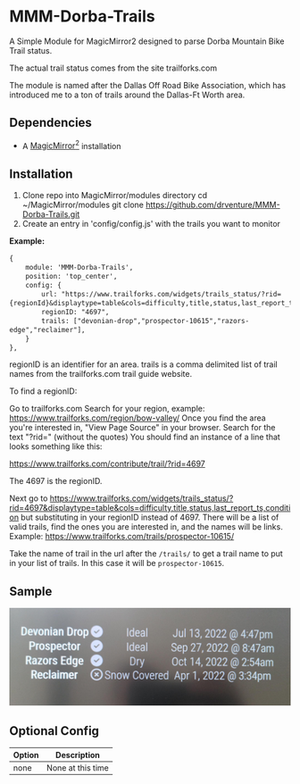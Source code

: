 # MMM-Dorba-Trails
A Simple Module for MagicMirror2 designed to parse Dorba Mountain Bike Trail status.

The actual trail status comes from the site trailforks.com

The module is named after the Dallas Off Road Bike Association, which has introduced me to a ton of
trails around the Dallas-Ft Worth area.

## Dependencies
  * A [MagicMirror<sup>2</sup>](https://github.com/MichMich/MagicMirror) installation

## Installation
  1. Clone repo into MagicMirror/modules directory
        cd ~/MagicMirror/modules
        git clone https://github.com/drventure/MMM-Dorba-Trails.git
  2. Create an entry in 'config/config.js' with the trails you want to monitor

 **Example:**
```
{                                                                                                                                                                                                                             
    module: 'MMM-Dorba-Trails',                                                                                                                                                                                               
    position: 'top_center',                                                                                                                                                                                                   
    config: {                                                                                                                                                                                                                 
        url: "https://www.trailforks.com/widgets/trails_status/?rid={regionId}&displaytype=table&cols=difficulty,title,status,last_report_ts,condition",
        regionID: "4697",
        trails: ["devonian-drop","prospector-10615","razors-edge","reclaimer"],
    }
},
```
regionID is an identifier for an area.
trails is a comma delimited list of trail names from the trailforks.com trail guide website.

To find a regionID: 

Go to trailforks.com
Search for your region, example: https://www.trailforks.com/region/bow-valley/
Once you find the area you're interested in, "View Page Source" in your browser.
Search for the text "?rid=" (without the quotes)
You should find an instance of a line that looks something like this:

https://www.trailforks.com/contribute/trail/?rid=4697

The 4697 is the regionID.

Next go to https://www.trailforks.com/widgets/trails_status/?rid=4697&displaytype=table&cols=difficulty,title,status,last_report_ts,condition but substituting in your regionID instead of 4697.
There will be a list of valid trails, find the ones you are interested in, and the names will be links.
Example: https://www.trailforks.com/trails/prospector-10615/

Take the name of trail in the url after the `/trails/` to get a trail name to put in your list of trails. In this case it will be `prospector-10615`.


## Sample
![alt text](https://github.com/mikeroh/MMM-Dorba-Trails/blob/trails_status/example.jpeg "Example")


## Optional Config
| **Option** | **Description** |
| --- | --- |
| none | None at this time |

